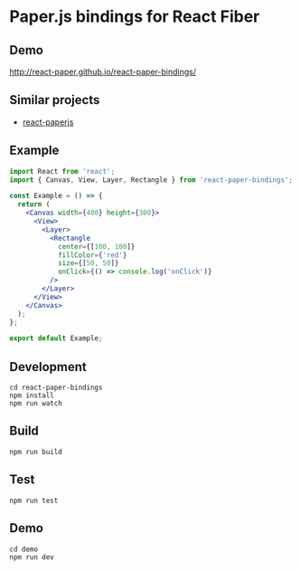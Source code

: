 # Paper.js bindings for React Fiber

## Demo

http://react-paper.github.io/react-paper-bindings/

## Similar projects

- [react-paperjs](https://github.com/psychobolt/react-paperjs)

## Example

```jsx
import React from 'react';
import { Canvas, View, Layer, Rectangle } from 'react-paper-bindings';

const Example = () => {
  return (
    <Canvas width={400} height={300}>
      <View>
        <Layer>
          <Rectangle
            center={[100, 100]}
            fillColor={'red'}
            size={[50, 50]}
            onClick={() => console.log('onClick')}
          />
        </Layer>
      </View>
    </Canvas>
  );
};

export default Example;
```

## Development

```
cd react-paper-bindings
npm install
npm run watch
```

## Build

```
npm run build
```

## Test

```
npm run test
```

## Demo

```
cd demo
npm run dev
```
